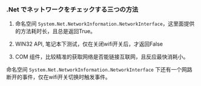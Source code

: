 ﻿### .Net でネットワークをチェックする三つの方法

1. 命名空间 `System.Net.NetworkInformation.NetworkInterface`，这里面提供的方法耗时长，且总是返回True。

2. WIN32 API, 笔记本下测试，仅在关闭wifi开关后，才返回False

3. COM 组件，比较精准的获取网络是否能链接互联网，且反应最快消耗小。

命名空间 `System.Net.NetworkInformation.NetworkInterface` 下还有一个网路断开的事件，仅在wifi开关切换时触发事件。

